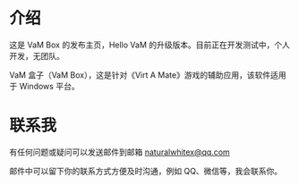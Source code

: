 # 介绍
这是 VaM Box 的发布主页，Hello VaM 的升级版本。目前正在开发测试中，个人开发，无团队。

VaM 盒子（VaM Box），这是针对《Virt A Mate》游戏的辅助应用，该软件适用于 Windows 平台。

# 联系我

有任何问题或疑问可以发送邮件到邮箱 naturalwhitex@qq.com

邮件中可以留下你的联系方式方便及时沟通，例如 QQ、微信等，我会联系你。
